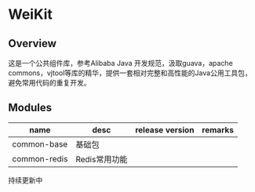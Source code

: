 # WeiKit

## Overview
这是一个公共组件库，参考Alibaba Java 开发规范，汲取guava，apache commons，vjtool等库的精华，提供一套相对完整和高性能的Java公用工具包，避免常用代码的重复开发。

## Modules
|name|desc|release version|remarks|
|---|---|---|---|
|common-base|基础包|||
|common-redis|Redis常用功能|||

持续更新中


